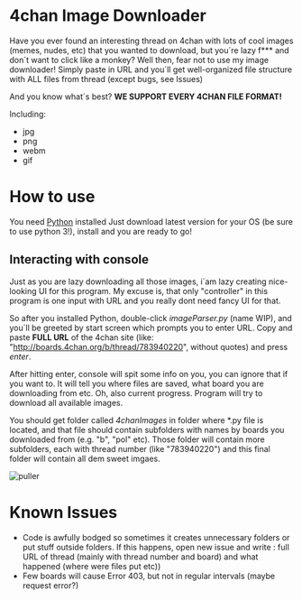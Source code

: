 # 4chan Image Downloader
Have you ever found an interesting thread on 4chan with lots of cool images (memes, nudes, etc) that you wanted to download, but you´re lazy f*** and don´t want to click like a monkey? Well then, fear not to use my image downloader! Simply paste in URL and you´ll get well-organized file structure with ALL files from thread (except bugs, see Issues)

And you know what´s best?
__WE SUPPORT EVERY 4CHAN FILE FORMAT!__

Including:
- jpg
- png
- webm
- gif

# How to use
You need [Python](https://www.python.org/downloads/) installed
Just download latest version for your OS (be sure to use python 3!), install and you are ready to go!

## Interacting with console
Just as you are lazy downloading all those images, i´am lazy creating nice-looking UI for this program. My excuse is, that only "controller" in this program is one input with URL and you really dont need fancy UI for that. 

So after you installed Python, double-click _imageParser.py_ (name WIP), and you´ll be greeted by start screen which prompts you to enter URL. Copy and paste __FULL URL__ of the 4chan site (like: "http://boards.4chan.org/b/thread/783940220", without quotes) and press _enter_.

After hitting enter, console will spit some info on you, you can ignore that if you want to. It will tell you where files are saved, what board you are downloading from etc. Oh, also current progress. Program will try to download all available images.

You should get folder called _4chanImages_ in folder where *.py file is located, and that file should contain subfolders with names by boards you downloaded from (e.g. "b", "pol" etc). Those folder will contain more subfolders, each with thread number (like "783940220") and this final folder will contain all dem sweet imgaes.

![puller](https://preview.ibb.co/hfQGsf/imagepuller.png)

# Known Issues
- Code is awfully bodged so sometimes it creates unnecessary folders or put stuff outside folders. If this happens, open new issue and write : full URL of thread (mainly with thread number and board) and what happened (where were files put etc))
- Few boards will cause Error 403, but not in regular intervals (maybe request error?)
